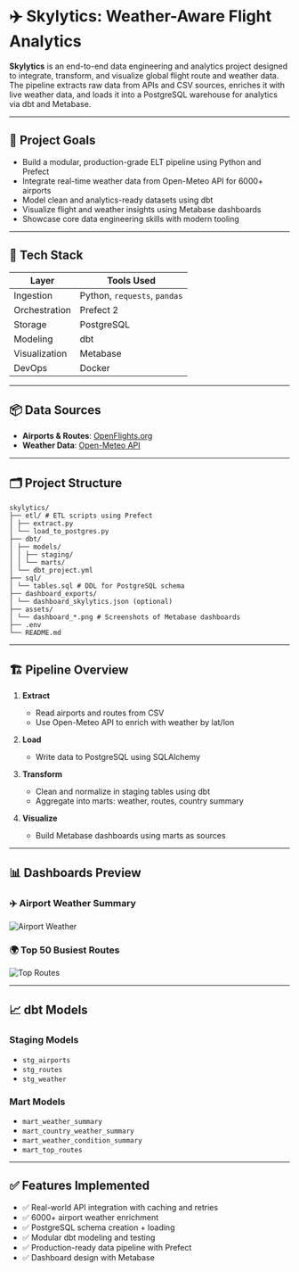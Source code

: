 # ✈️ Skylytics: Weather-Aware Flight Analytics

**Skylytics** is an end-to-end data engineering and analytics project designed to integrate, transform, and visualize global flight route and weather data. The pipeline extracts raw data from APIs and CSV sources, enriches it with live weather data, and loads it into a PostgreSQL warehouse for analytics via dbt and Metabase.

---

## 🧠 Project Goals

- Build a modular, production-grade ELT pipeline using Python and Prefect
- Integrate real-time weather data from Open-Meteo API for 6000+ airports
- Model clean and analytics-ready datasets using dbt
- Visualize flight and weather insights using Metabase dashboards
- Showcase core data engineering skills with modern tooling

---

## 🧰 Tech Stack

| Layer         | Tools Used                                      |
|---------------|--------------------------------------------------|
| Ingestion     | Python, `requests`, `pandas`                    |
| Orchestration | Prefect 2                                       |
| Storage       | PostgreSQL                                      |
| Modeling      | dbt                                              |
| Visualization | Metabase                                        |
| DevOps        | Docker                                          |

---

## 📦 Data Sources

- **Airports & Routes**: [OpenFlights.org](https://openflights.org/data.html)
- **Weather Data**: [Open-Meteo API](https://open-meteo.com)

---

## 🗂️ Project Structure
```
skylytics/
├── etl/ # ETL scripts using Prefect
│ ├── extract.py
│ └── load_to_postgres.py
├── dbt/
│ ├── models/
│ │ ├── staging/
│ │ └── marts/
│ └── dbt_project.yml
├── sql/
│ └── tables.sql # DDL for PostgreSQL schema
├── dashboard_exports/
│ └── dashboard_skylytics.json (optional)
├── assets/
│ └── dashboard_*.png # Screenshots of Metabase dashboards
├── .env
└── README.md
```
---

## 🏗️ Pipeline Overview



1. **Extract**
   - Read airports and routes from CSV
   - Use Open-Meteo API to enrich with weather by lat/lon

2. **Load**
   - Write data to PostgreSQL using SQLAlchemy

3. **Transform**
   - Clean and normalize in staging tables using dbt
   - Aggregate into marts: weather, routes, country summary

4. **Visualize**
   - Build Metabase dashboards using marts as sources

---

## 📊 Dashboards Preview

### ✈️ Airport Weather Summary
![Airport Weather](assets/dashboard_airport_weather.png)

### 🌍 Top 50 Busiest Routes
![Top Routes](assets/dashboard_top_routes.png)

---

## 📈 dbt Models

### Staging Models
- `stg_airports`
- `stg_routes`
- `stg_weather`

### Mart Models
- `mart_weather_summary`
- `mart_country_weather_summary`
- `mart_weather_condition_summary`
- `mart_top_routes`

---

## ✅ Features Implemented

- ✅ Real-world API integration with caching and retries
- ✅ 6000+ airport weather enrichment
- ✅ PostgreSQL schema creation + loading
- ✅ Modular dbt modeling and testing
- ✅ Production-ready data pipeline with Prefect
- ✅ Dashboard design with Metabase

